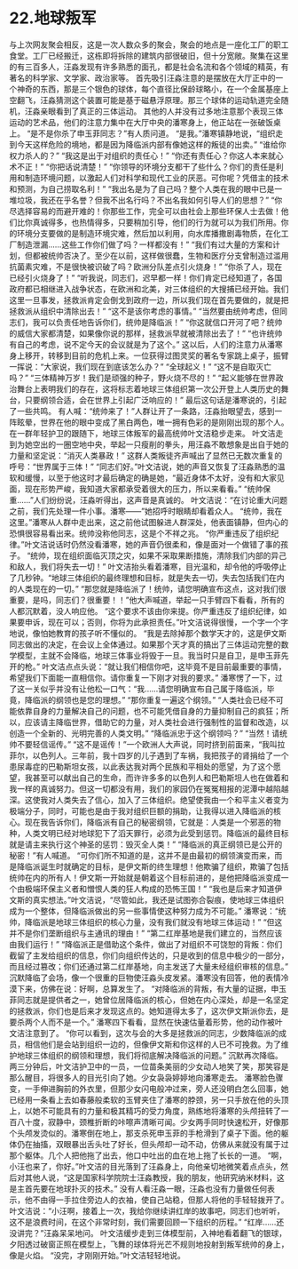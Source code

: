 # 22.地球叛军

与上次网友聚会相反，这是一次人数众多的聚会，聚会的地点是一座化工厂的职工食堂。工厂已经搬迁，这栋即将拆除的建筑内部很破旧，但十分宽敞。聚集在这里的有三百多人，汪淼发现有许多熟悉的面孔，都是社会名流和各个领域的精英，有著名的科学家、文学家、政治家等。
首先吸引汪淼注意的是摆放在大厅正中的一个神奇的东西，那是三个银色的球体，每个直径比保龄球略小，在一个金属基座上空翻飞，汪淼猜测这个装置可能是基于磁悬浮原理。那三个球体的运动轨道完全随机，汪淼亲眼看到了真正的三体运动。
其他的人并没有过多地注意那个表现三体运动的艺术品，他们的注意力集中在大厅中央的潘寒身上，他正站在一张破饭桌上。
“是不是你杀了申玉菲同志？”有人质问道。
“是我。”潘寒镇静地说，“组织走到今天这样危险的境地，都是因为降临派内部有像她这样的叛徒的出卖。”
“谁给你权力杀人的？”
“我这是出于对组织的责任心！”
“你还有责任心？你这人本来就心术不正！”
“你把话说清楚！”
“你领导的环境分支都干了些什么？你们的责任是利用和制造环境问题，以激起人们对科学和现代工业的厌恶。可你呢？凭借主的技术和预测，为自己捞取名利！”
“我出名是为了自己吗？整个人类在我的眼中已是一堆垃圾，我还在乎名誉？但我不出名行吗？不出名我如何引导人们的思想？”
“你尽选择容易的而避开难的！你那些工作，完全可以由社会上那些环保人士去做！他们比你真诚得多，也热情得多，只要稍加引导，他们的行为就可以为我们所用。你的环境分支要做的是制造环境灾难，然后加以利用，向水库播撒剧毒物质，在化工厂制造泄漏……这些工作你们做了吗？一样都没有！”
“我们有过大量的方案和计划，但都被统帅否决了。至少在以前，这样做很蠢，生物和医疗分支曾制造过滥用抗菌素灾难，不是很快被识破了吗？欧洲分队差点引火烧身！”
“你杀了人，现在已经引火烧身了！”
“听我说，同志们，迟早都一样！你们肯定已经知道了，各国政府都已相继进入战争状态，在欧洲和北美，对三体组织的大搜捕已经开始。我们这里一旦事发，拯救派肯定会倒戈到政府一边，所以我们现在首先要做的，就是把拯救派从组织中清除出去！”
“这不是该你考虑的事情。”
“当然要由统帅考虑，但同志们，我可以负责任地告诉你们，统帅是降临派！”
“你这就信口开河了吧？统帅的威信大家都清楚，如果像你说的那样，拯救派早就被清除出去了！”
“也许统帅有自己的考虑，说不定今天的会议就是为了这个。”
这以后，人们的注意力从潘寒身上移开，转移到目前的危机上来。一位获得过图灵奖的著名专家跳上桌子，振臂一挥说：“大家说，我们现在到底该怎么办？”
“全球起义！”
“这不是自取灭亡吗？”
“三体精神万岁！我们是顽强的种子，野火烧不尽的！”
“起义能够在世界政治舞台上表明我们的存在，这将标志着地球三体组织第一次公开登上人类历史的舞台，只要纲领合适，会在世界上引起广泛响应的！”
最后这句话是潘寒说的，引起了一些共鸣。
有人喊：“统帅来了！”人群让开了一条路，汪淼抬眼望去，感到一阵眩晕，世界在他的眼中变成了黑白两色，唯一拥有色彩的是刚刚出现的那个人。
在一群年轻护卫的跟随下，地球三体叛军的最高统帅叶文洁稳步走来。
叶文洁走到为她空出的一圈空地中央，举起一只瘦削的拳头，用汪淼不敢想象是出自于她的力量和坚定说：“消灭人类暴政！”
这群人类叛徒齐声喊出了显然已无数次重复的呼号：“世界属于三体！”
“同志们好。”叶文洁说，她的声音又恢复了汪淼熟悉的温软和缓慢，以至于他这时才最后确定的确是她，“最近身体不太好，没有和大家见面，现在形势严峻，我知道大家都承受着很大的压力，所以来看看。”
“统帅保重……”人们纷纷说，汪淼听得出，这声音是真诚的。
叶文洁说：“在讨论重大问题之前，我们先处理一件小事。潘寒——”她招呼时眼睛却看着众人。
“统帅，我在这里。”潘寒从人群中走出来，这之前他试图躲进人群深处，他表面镇静，但内心的恐惧很容易看出来。统帅没称他同志，这是个不祥之兆。
“你严重违反了组织纪律。”叶文洁说话时仍然没看潘寒，她的声音仍很柔和，像是面对一个做错了事的孩子。
“统帅，现在组织面临灭顶之灾，如果不采取果断措施，清除我们内部的异己和敌人，我们将失去一切！”
叶文洁抬头看着潘寒，目光温和，却令他的呼吸停止了几秒钟。“地球三体组织的最终理想和目标，就是失去一切，失去包括我们在内的人类现在的一切。”
“那您就是降临派了！统帅，请您明确宣布这点，这对我们很重要，是吗，同志们？很重要！！”他大声喊道，举起一只手臂四下看看，所有的人都沉默着，没人响应他。
“这个要求不该由你来提。你严重违反了组织纪律，如果要申诉，现在可以；否则，你将为此承担责任。”叶文洁说得很慢，一个字一个字地说，像怕她教育的孩子听不懂似的。
“我是去除掉那个数学天才的，这是伊文斯同志做出的决定，在会议上全体通过。如果那个天才真的搞出了三体运动完整的数学模型，主就不会降临，地球三体事业将毁于一旦。我当时只是自卫，是申玉菲先开的枪。”
叶文洁点点头说：“就让我们相信你吧，这毕竟不是目前最重要的事情，希望我们下面能一直相信你。请你重复一下刚才对我的要求。”
潘寒愣了一下，过了这一关似乎并没有让他松一口气：“我……请您明确宣布自己属于降临派，毕竟，降临派的纲领也是您的理想。”
“那你重复一遍这个纲领。”
“人类社会已经不可能依靠自身的力量解决自己的问题，也不可能凭借自身的力量抑制自己的疯狂；所以，应该请主降临世界，借助它的力量，对人类社会进行强制性的监督和改造，以创造一个全新的、光明完善的人类文明。”
“降临派忠于这个纲领吗？”
“当然！请统帅不要轻信谣传。”
“这不是谣传！”一个欧洲人大声说，同时挤到前面来，“我叫拉菲尔，以色列人。三年前，我十四岁的儿子遇到了车祸，我把孩子的肾捐给了一个患尿毒症的巴勒斯坦女孩，以此表达我对两个民族和平相处的愿望，为了这个愿望，我甚至可以献出自己的生命，而许许多多的以色列人和巴勒斯坦人也在做着和我一样的真诚努力。但这一切都没有用，我们的家园仍在冤冤相报的泥潭中越陷越深。这使我对人类失去了信心，加入了三体组织。绝望使我由一个和平主义者变为极端分子，同时，可能也是由于我对组织巨额的捐助，让我得以进入降临派的核心。现在我告诉你们，降临派有自己的秘密纲领，它就是：人类是一个邪恶的物种，人类文明已经对地球犯下了滔天罪行，必须为此受到惩罚。降临派的最终目标就是请主来执行这个神圣的惩罚：毁灭全人类！”
“降临派的真正纲领已是公开的秘密！”有人喊道。
“可你们所不知道的是，这并不是由最初的纲领演变而来，而是降临派诞生时就确定的目标，是伊文斯的终生理想！他欺骗了组织，欺骗了包括统帅在内的所有人！伊文斯一开始就是朝着这个目标前进的，是他把降临派变成一个由极端环保主义者和憎恨人类的狂人构成的恐怖王国！”
“我也是后来才知道伊文斯的真实想法。”叶文洁说，“尽管如此，我还是试图弥合裂痕，使地球三体组织成为一个整体，但降临派做出的另一些事情使这种努力成为不可能。”
潘寒说：“统帅，降临派是地球三体组织的核心力量，没有我们就没有地球三体运动！”
“但这并不是你们垄断组织与主通讯的理由！”
“第二红岸基地是我们建立的，当然应该由我们运行！”
“降临派正是借助这个条件，做出了对组织不可饶恕的背叛：你们截留了主发给组织的信息，你们向组织传达的，只是收到的信息中极少的一部分，而且经过篡改；你们还通过第二红岸基地，向主发送了大量未经组织审核的信息。”
沉默降临了会场，像一个很重的巨物使汪淼头皮发紧。潘寒没有回答，他的表情冷漠下来，仿佛在说：好啊，总算发生了。
“对降临派的背叛，有大量的证据，申玉菲同志就是提供者之一，她曾位居降临派的核心，但她在内心深处，却是一名坚定的拯救派，你们也是后来才发现这点的。她知道得太多了，这次伊文斯派你去，是要杀两个人而不是一个。”
潘寒四下看看，显然在快速估量着形势，他的动作被叶文洁注意到了。
“你可以看到，这次与会的大多是拯救派的同志，少数降临派的成员，相信他们是会站到组织一边的，但像伊文斯和你这样的人已不可挽救。为了维护地球三体组织的纲领和理想，我们将彻底解决降临派的问题。”
沉默再次降临。
两三分钟后，叶文洁护卫中的一员，一位苗条美丽的少女动人地笑了笑，那笑容是那么醒目，将很多人的目光引向了她。少女袅袅婷婷地向潘寒走去。
潘寒脸色骤变，一手伸进胸前的外衣里，但那少女闪电般冲过来，旁人还没明白怎么回事，她已经用一条看上去如春藤般柔软的玉臂夹住了潘寒的脖颈，另一只手放在他的头顶上，以她不可能具有的力量和极其精巧的受力角度，熟练地将潘寒的头颅扭转了一百八十度，寂静中，颈椎折断的咔嚓声清晰可闻。少女两手同时快速松开，好像那个头颅发烫似的。潘寒倒在地上，那支杀死申玉菲的手枪滑到了桌子下面。他的躯体仍在抽搐，双眼暴出舌头吐了好长，但头颅却一动不动，仿佛从来就没有属于过那个躯体。几个人把他拖了出去，他口中吐出的血在地上拖了长长的一道。
“啊，小汪也来了，你好。”叶文洁的目光落到了汪淼身上，向他亲切地微笑着点点头，然后对其他人说，“这是国家科学院院士汪淼教授，我的朋友，他研究纳米材料，这是主首先要在地球扑灭的技术。”
没有人看汪淼一眼，汪淼也没有力量做任何表示，他不由得一手拉住旁边人的衣袖，使自己站稳，但那人将他的手轻轻拨开了。
叶文洁说：“小汪啊，接着上一次，我给你继续讲红岸的故事吧，同志们也听听，这不是浪费时间，在这个非常时刻，我们需要回顾一下组织的历程。”
“红岸……还没讲完？”汪淼呆呆地问。
叶文洁缓步走到三体模型前，入神地看着翻飞的银球，夕阳透过破窗正照在模型上，飞舞的球体将光芒不规则地投射到叛军统帅的身上，像是火焰。
“没完，才刚刚开始。”叶文洁轻轻地说。
